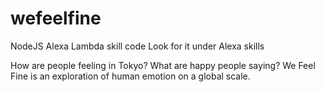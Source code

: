 # wefeelfine
NodeJS Alexa Lambda skill code
Look for it under Alexa skills

How are people feeling in Tokyo? 
What are happy people saying? 
We Feel Fine is an exploration of human emotion on a global scale.
